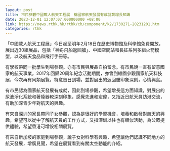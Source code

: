 ```yaml
---
layout: post
title: 市民參觀中國載人航天工程展　稱國家航天發展有成就冀增長知識
date: 2023-12-01 12:07:07.000000000 +08:00
link: https://news.rthk.hk/rthk/ch/component/k2/1730271-20231201.htm
categories: rthk
---
```


「中國載人航天工程展」今日起至明年2月18日在歷史博物館及科學館免費開放，展出近30組展品，包括「神舟飛船返回艙」、中國空間站和長征系列多組火箭模型，以及航天食品和飛行手冊等。

有學校帶同一批學生到場參觀。亦有市民與展品自拍留念。有市民說一直有留意國家的航天事業，2017年回歸20周年紀念活動期間，亦曾到維園參觀國家航天科技展，今次再有同類展覽，特意首日到場，並對展出的返回艙印象深刻，心情興奮。

有市民認為國家航天發展有成就，因此到場參觀，希望增長這方面知識，對展出的尿液淨化系統和著陸器較深刻印象，感覺先進和宏偉，又指近日航天員訪港交流，有助加深青少年對航天的興趣。

有來自深圳的家長帶同子女參觀，認為是很好的學習機會，培養和啟發對航天的興趣，希望可以從中了解航天員的工作方式，又指深圳以往也有類似活動，為公眾提供體驗，希望香港可增設相關展覽。

有來自新加坡的家庭到場參觀，說子女對科學有興趣，希望讓他們認識不同地方的航天發展，增廣見聞，希望在展覽看到有關太空動能的介紹。
